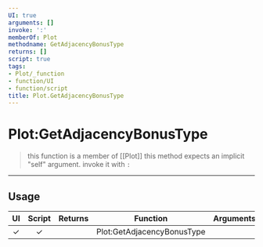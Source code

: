 ```yaml
---
UI: true
arguments: []
invoke: ':'
memberOf: Plot
methodname: GetAdjacencyBonusType
returns: []
script: true
tags:
- Plot/_function
- function/UI
- function/script
title: Plot.GetAdjacencyBonusType
---
```

# Plot:GetAdjacencyBonusType
> this function is a member of [[Plot]]
> this method expects an implicit "self" argument. invoke it with `:`
-----
## Usage
|  UI | Script | Returns | Function | Arguments |
|:---:|:------:|-------:|:--------:|:---------|
|✓|✓||Plot:GetAdjacencyBonusType||
